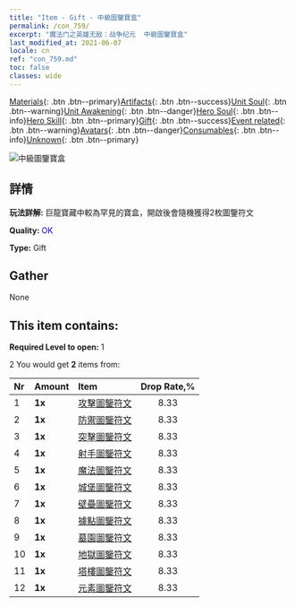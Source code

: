 ```yaml
---
title: "Item - Gift - 中級圖鑒寶盒"
permalink: /con_759/
excerpt: "魔法门之英雄无敌：战争纪元  中級圖鑒寶盒"
last_modified_at: 2021-06-07
locale: cn
ref: "con_759.md"
toc: false
classes: wide
---
```

 [Materials](/ItemsCN/){: .btn .btn--primary}[Artifacts](/ItemsCN/Artifacts/){: .btn .btn--success}[Unit Soul](/ItemsCN/UnitSoul/){: .btn .btn--warning}[Unit Awakening](/ItemsCN/UnitAwakening/){: .btn .btn--danger}[Hero Soul](/ItemsCN/HeroSoul/){: .btn .btn--info}[Hero Skill](/ItemsCN/HeroSkill/){: .btn .btn--primary}[Gift](/ItemsCN/Gift/){: .btn .btn--success}[Event related](/ItemsCN/Events/){: .btn .btn--warning}[Avatars](/ItemsCN/Avatars/){: .btn .btn--danger}[Consumables](/ItemsCN/Consumables/){: .btn .btn--info}[Unknown](/ItemsCN/Unknown/){: .btn .btn--primary}

 ![中級圖鑒寶盒](/images/t/i_tujianhezi2.png)

## 詳情
 **玩法詳解:** 巨龍寶藏中較為罕見的寶盒，開啟後會隨機獲得2枚圖鑒符文

 **Quality:** <span style="color: #0000CD">OK</span>

 **Type:** Gift

## Gather

  None

## This item contains:

 **Required Level to open:** 1

 2 You would get **2** items  from:

  | Nr | Amount |     Item    | Drop Rate,% |
  |:---|:-------|:------------|:---------:|
  | 1 |  **1x** | [攻擊圖鑒符文](/cn/Items/con_734/) | 8.33 | 
  | 2 |  **1x** | [防禦圖鑒符文](/cn/Items/con_739/) | 8.33 | 
  | 3 |  **1x** | [突擊圖鑒符文](/cn/Items/con_741/) | 8.33 | 
  | 4 |  **1x** | [射手圖鑒符文](/cn/Items/con_742/) | 8.33 | 
  | 5 |  **1x** | [魔法圖鑒符文](/cn/Items/con_746/) | 8.33 | 
  | 6 |  **1x** | [城堡圖鑒符文](/cn/Items/con_752/) | 8.33 | 
  | 7 |  **1x** | [壁壘圖鑒符文](/cn/Items/con_753/) | 8.33 | 
  | 8 |  **1x** | [據點圖鑒符文](/cn/Items/con_754/) | 8.33 | 
  | 9 |  **1x** | [墓園圖鑒符文](/cn/Items/con_755/) | 8.33 | 
  | 10 |  **1x** | [地獄圖鑒符文](/cn/Items/con_777/) | 8.33 | 
  | 11 |  **1x** | [塔樓圖鑒符文](/cn/Items/con_785/) | 8.33 | 
  | 12 |  **1x** | [元素圖鑒符文](/cn/Items/con_791/) | 8.33 | 
